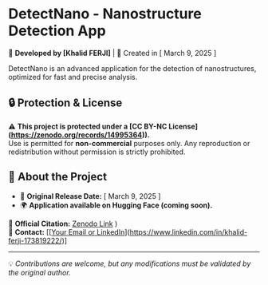 # DetectNano - Nanostructure Detection App  
🚀 **Developed by [Khalid FERJI]** | 📅 Created in [ March 9, 2025 ]  

DetectNano is an advanced application for the detection of nanostructures, optimized for fast and precise analysis.

## 🔒 Protection & License  
⚠️ **This project is protected under a [CC BY-NC License] (https://zenodo.org/records/14995364)).**  
Use is permitted for **non-commercial** purposes only. Any reproduction or redistribution without permission is strictly prohibited.

## 📌 About the Project  
- 📌 **Original Release Date:** [ March 9, 2025 ]  
- 🌍 **Application available on Hugging Face (coming soon).**  

🔗 **Official Citation:** [Zenodo Link](https://zenodo.org/records/14995364) )  
📧 **Contact:** [[[Your Email or LinkedIn](https://www.linkedin.com/in/khalid-ferji-173819222/)](https://www.linkedin.com/in/khalid-ferji-173819222/)]  

---
💡 *Contributions are welcome, but any modifications must be validated by the original author.*
